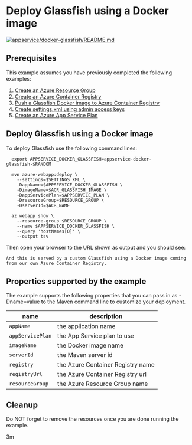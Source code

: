 
# Deploy Glassfish using a Docker image

[![appservice/docker-glassfish/README.md](https://github.com/Azure-Samples/java-on-azure-examples/actions/workflows/appservice_docker-glassfish_README_md.yml/badge.svg)](https://github.com/Azure-Samples/java-on-azure-examples/actions/workflows/appservice_docker-glassfish_README_md.yml)

## Prerequisites

This example assumes you have previously completed the following examples:

1. [Create an Azure Resource Group](../../group/create/README.md)
1. [Create an Azure Container Registry](../../acr/create/README.md)
1. [Push a Glassfish Docker image to Azure Container Registry](../../acr/glassfish/README.md)
1. [Create settings.xml using admin access keys](../../acr/create-settings-xml/README.md)
1. [Create an Azure App Service Plan](../create-plan/README.md)

## Deploy Glassfish using a Docker image

<!-- workflow.cron(0 9 * * 5) -->
<!-- workflow.include(../../acr/glassfish/README.md) -->
<!-- workflow.include(../../acr/create-settings-xml/README.md) -->
<!-- workflow.include(../create-plan/README.md) -->
<!-- workflow.run() 

  cd appservice/docker-glassfish

  -->

To deploy Glassfish use the following command lines:

```shell
  export APPSERVICE_DOCKER_GLASSFISH=appservice-docker-glassfish-$RANDOM

  mvn azure-webapp:deploy \
    --settings=$SETTINGS_XML \
    -DappName=$APPSERVICE_DOCKER_GLASSFISH \
    -DimageName=$ACR_GLASSFISH_IMAGE \
    -DappServicePlan=$APPSERVICE_PLAN \
    -DresourceGroup=$RESOURCE_GROUP \
    -DserverId=$ACR_NAME

  az webapp show \
    --resource-group $RESOURCE_GROUP \
    --name $APPSERVICE_DOCKER_GLASSFISH \
    --query 'hostNames[0]' \
    --output tsv
```

<!-- workflow.run()

  sleep 180
  cd ../..

  -->

Then open your browser to the URL shown as output and you should see:

```text
And this is served by a custom Glassfish using a Docker image coming from our own Azure Container Registry.
```

<!-- workflow.directOnly()

  export RESULT=$(az webapp show --resource-group $RESOURCE_GROUP --name $APPSERVICE_DOCKER_GLASSFISH --output tsv --query state)
  if [[ "$RESULT" != Running ]]; then
    echo 'Web application is NOT running'
    az group delete --name $RESOURCE_GROUP --yes || true
    exit 1
  fi
  export URL=https://$(az webapp show --resource-group $RESOURCE_GROUP --name $APPSERVICE_DOCKER_GLASSFISH --output tsv --query defaultHostName)
  export RESULT=$(curl $URL)
  sleep 180
  export RESULT=$(curl $URL)
  az group delete --name $RESOURCE_GROUP --yes || true
  if [[ "$RESULT" != *"custom Glassfish"* ]]; then
    echo "Response did not contain 'custom Glassfish'"
    exit 1
  fi

  -->

## Properties supported by the example

The example supports the following properties that you can pass in as -Dname=value
to the Maven command line to customize your deployment.

| name                   | description                       |
|------------------------|-----------------------------------|
| `appName`              | the application name              |
| `appServicePlan`       | the App Service plan to use       |
| `imageName`            | the Docker image name             |
| `serverId`             | the Maven server id               |
| `registry`             | the Azure Container Registry name |
| `registryUrl`          | the Azure Container Registry url  |
| `resourceGroup`        | the Azure Resource Group name     |

## Cleanup

Do NOT forget to remove the resources once you are done running the example.

3m

